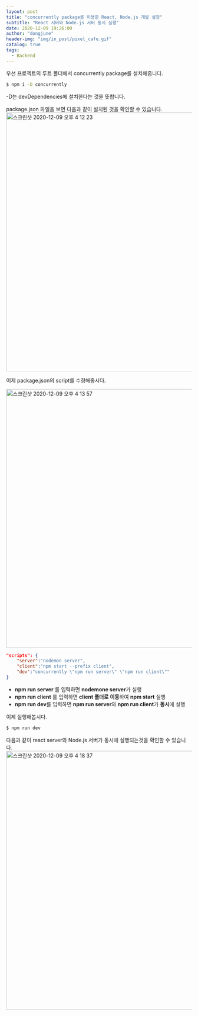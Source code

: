 ```yaml
---
layout: post
title: "concurrently package를 이용한 React, Node.js 개발 설정"
subtitle: "React 서버와 Node.js 서버 동시 실행"
date: 2020-12-09 19:26:00
author: "dongjune"
header-img: "img/in_post/pixel_cafe.gif"
catalog: true
tags:
  - Backend
--- 
```


우선 프로젝트의 루트 폴더에서 concurrently package를 설치해줍니다.

```bash
$ npm i -D concurrently
```
-D는 devDependencies에 설치한다는 것을 뜻합니다.  

package.json 파일을 보면 다음과 같이 설치된 것을 확인할 수 있습니다.
<img width="700" alt="스크린샷 2020-12-09 오후 4 12 23" src="https://user-images.githubusercontent.com/53213397/101620216-9cabc280-3a57-11eb-9920-0beaed75bc5c.png">

이제 package.json의 script를 수정해줍시다.

<img width="700" alt="스크린샷 2020-12-09 오후 4 13 57" src="https://user-images.githubusercontent.com/53213397/101620227-a0d7e000-3a57-11eb-8bd9-f8b0e323e984.png">

```json
"scripts": {
    "server":"nodemon server",
    "client":"npm start --prefix client",
    "dev":"concurrently \"npm run server\" \"npm run client\""
}
```
- **npm run server** 를 입력하면 **nodemone server**가 실행
- **npm run client** 를 입력하면 **client 폴더로 이동**하여 **npm start** 실행
- **npm run dev**를 입력하면 **npm run server**와 **npm run client**가 **동시**에 실행

  
이제 실행해봅시다.

```bash
$ npm run dev
```
다음과 같이 react server와 Node.js 서버가 동시에 실행되는것을 확인할 수 있습니다.
<img width="700" alt="스크린샷 2020-12-09 오후 4 18 37" src="https://user-images.githubusercontent.com/53213397/101620233-a1707680-3a57-11eb-8bba-57dc2eff9b9b.png">